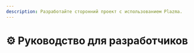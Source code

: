 ```yaml
---
description: Разработайте сторонний проект с использованием Plazma.
---
```


# ⚙️ Руководство для разработчиков
